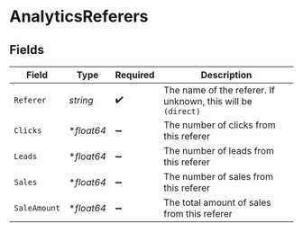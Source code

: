# AnalyticsReferers


## Fields

| Field                                                        | Type                                                         | Required                                                     | Description                                                  |
| ------------------------------------------------------------ | ------------------------------------------------------------ | ------------------------------------------------------------ | ------------------------------------------------------------ |
| `Referer`                                                    | *string*                                                     | :heavy_check_mark:                                           | The name of the referer. If unknown, this will be `(direct)` |
| `Clicks`                                                     | **float64*                                                   | :heavy_minus_sign:                                           | The number of clicks from this referer                       |
| `Leads`                                                      | **float64*                                                   | :heavy_minus_sign:                                           | The number of leads from this referer                        |
| `Sales`                                                      | **float64*                                                   | :heavy_minus_sign:                                           | The number of sales from this referer                        |
| `SaleAmount`                                                 | **float64*                                                   | :heavy_minus_sign:                                           | The total amount of sales from this referer                  |